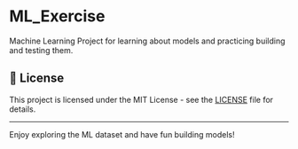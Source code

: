 # ML_Exercise
Machine Learning Project for learning about models and practicing building and testing them.

## 📄 License

This project is licensed under the MIT License - see the [LICENSE](LICENSE) file for details.

---

Enjoy exploring the ML dataset and have fun building models!
